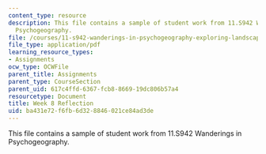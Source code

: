 ```yaml
---
content_type: resource
description: This file contains a sample of student work from 11.S942 Wanderings in
  Psychogeography.
file: /courses/11-s942-wanderings-in-psychogeography-exploring-landscapes-of-history-biography-memory-culture-nature-poetry-surreality-fantasy-and-madness-fall-2020/ba431e72f6fb6d328846021ce84ad3de_MIT11_s942f20_shao8.pdf
file_type: application/pdf
learning_resource_types:
- Assignments
ocw_type: OCWFile
parent_title: Assignments
parent_type: CourseSection
parent_uid: 617c4ffd-6367-fcb8-8669-19dc806b57a4
resourcetype: Document
title: Week 8 Reflection
uid: ba431e72-f6fb-6d32-8846-021ce84ad3de
---
```

This file contains a sample of student work from 11.S942 Wanderings in Psychogeography.


